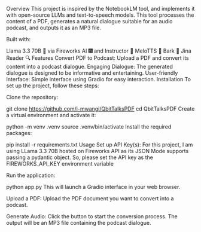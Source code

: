 
Overview
This project is inspired by the NotebookLM tool, and implements it with open-source LLMs and text-to-speech models. This tool processes the content of a PDF, generates a natural dialogue suitable for an audio podcast, and outputs it as an MP3 file.

Built with:

Llama 3.3 70B 🦙 via Fireworks AI 🎆 and Instructor 📐
MeloTTS 🐚
Bark 🐶
Jina Reader 🔍
Features
Convert PDF to Podcast: Upload a PDF and convert its content into a podcast dialogue.
Engaging Dialogue: The generated dialogue is designed to be informative and entertaining.
User-friendly Interface: Simple interface using Gradio for easy interaction.
Installation
To set up the project, follow these steps:

Clone the repository:

git clone https://github.com/i-mwangi/QbitTalksPDF
cd QbitTalksPDF
Create a virtual environment and activate it:

python -m venv .venv
source .venv/bin/activate
Install the required packages:

pip install -r requirements.txt
Usage
Set up API Key(s): For this project, I am using LLama 3.3 70B hosted on Fireworks API as its JSON Mode supports passing a pydantic object. So, please set the API key as the FIREWORKS_API_KEY environment variable

Run the application:

python app.py
This will launch a Gradio interface in your web browser.

Upload a PDF: Upload the PDF document you want to convert into a podcast.

Generate Audio: Click the button to start the conversion process. The output will be an MP3 file containing the podcast dialogue.

